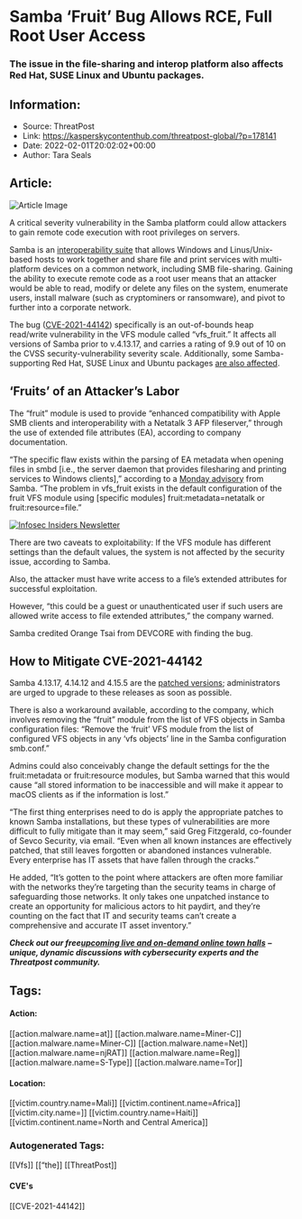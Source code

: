 # Samba ‘Fruit’ Bug Allows RCE, Full Root User Access
### The issue in the file-sharing and interop platform also affects Red Hat, SUSE Linux and Ubuntu packages.

## Information:
+ Source: ThreatPost
+ Link: https://kasperskycontenthub.com/threatpost-global/?p=178141
+ Date: 2022-02-01T20:02:02+00:00
+ Author: Tara Seals


## Article:
![Article Image](https://media.threatpost.com/wp-content/uploads/sites/103/2022/02/01150048/Fruit-Stock-Photo-scaled-e1643745670878.jpeg)

A critical severity vulnerability in the Samba platform could allow attackers to gain remote code execution with root privileges on servers.


Samba is an [interoperability suite](https://www.samba.org/samba/docs/SambaIntro.html) that allows Windows and Linus/Unix-based hosts to work together and share file and print services with multi-platform devices on a common network, including SMB file-sharing. Gaining the ability to execute remote code as a root user means that an attacker would be able to read, modify or delete any files on the system, enumerate users, install malware (such as cryptominers or ransomware), and pivot to further into a corporate network.


The bug ([CVE-2021-44142](https://bugzilla.samba.org/show_bug.cgi?id=14914)) specifically is an out-of-bounds heap read/write vulnerability in the VFS module called “vfs\_fruit.” It affects all versions of Samba prior to v.4.13.17, and carries a rating of 9.9 out of 10 on the CVSS security-vulnerability severity scale. Additionally, some Samba-supporting Red Hat, SUSE Linux and Ubuntu packages [are also affected](https://kb.cert.org/vuls/id/119678).


**‘Fruits’ of an Attacker’s Labor**
-----------------------------------


The “fruit” module is used to provide “enhanced compatibility with Apple SMB clients and interoperability with a Netatalk 3 AFP fileserver,” through the use of extended file attributes (EA), according to company documentation.


“The specific flaw exists within the parsing of EA metadata when opening files in smbd [i.e., the server daemon that provides filesharing and printing services to Windows clients],” according to a [Monday advisory](https://www.samba.org/samba/security/CVE-2021-44142.html) from Samba. “The problem in vfs\_fruit exists in the default configuration of the fruit VFS module using [specific modules] fruit:metadata=netatalk or fruit:resource=file.”


[![Infosec Insiders Newsletter](https://media.threatpost.com/wp-content/uploads/sites/103/2021/07/10165815/infosec_insiders_in_article_promo.png)](https://threatpost.com/infosec-insider-subscription-page/?utm_source=ART&utm_medium=ART&utm_campaign=InfosecInsiders_Newsletter_Promo/)


There are two caveats to exploitability: If the VFS module has different settings than the default values, the system is not affected by the security issue, according to Samba.


Also, the attacker must have write access to a file’s extended attributes for successful exploitation.


However, “this could be a guest or unauthenticated user if such users are allowed write access to file extended attributes,” the company warned.


Samba credited Orange Tsai from DEVCORE with finding the bug.


**How to Mitigate CVE-2021-44142**
----------------------------------


Samba 4.13.17, 4.14.12 and 4.15.5 are the [patched versions](https://www.samba.org/samba/security/); administrators are urged to upgrade to these releases as soon as possible.


There is also a workaround available, according to the company, which involves removing the “fruit” module from the list of VFS objects in Samba configuration files: “Remove the ‘fruit’ VFS module from the list of configured VFS objects in any ‘vfs objects’ line in the Samba configuration smb.conf.”


Admins could also conceivably change the default settings for the the fruit:metadata or fruit:resource modules, but Samba warned that this would cause “all stored information to be inaccessible and will make it appear to macOS clients as if the information is lost.”


“The first thing enterprises need to do is apply the appropriate patches to known Samba installations, but these types of vulnerabilities are more difficult to fully mitigate than it may seem,” said Greg Fitzgerald, co-founder of Sevco Security, via email. “Even when all known instances are effectively patched, that still leaves forgotten or abandoned instances vulnerable. Every enterprise has IT assets that have fallen through the cracks.”


He added, “It’s gotten to the point where attackers are often more familiar with the networks they’re targeting than the security teams in charge of safeguarding those networks. It only takes one unpatched instance to create an opportunity for malicious actors to hit paydirt, and they’re counting on the fact that IT and security teams can’t create a comprehensive and accurate IT asset inventory.”


***Check out our free***[***upcoming live and on-demand online town halls***](https://threatpost.com/category/webinars/) ***– unique, dynamic discussions with cybersecurity experts and the Threatpost community.***





## Tags:

#### Action:
[[action.malware.name=at]] [[action.malware.name=Miner-C]] [[action.malware.name=Miner-C]] [[action.malware.name=Net]] [[action.malware.name=njRAT]] [[action.malware.name=Reg]] [[action.malware.name=S-Type]] [[action.malware.name=Tor]]

#### Location:
[[victim.country.name=Mali]] [[victim.continent.name=Africa]] [[victim.city.name=]] [[victim.country.name=Haiti]] [[victim.continent.name=North and Central America]]

### Autogenerated Tags:
[[Vfs]] [[“the]] [[ThreatPost]]
#### CVE's
[[CVE-2021-44142]]

